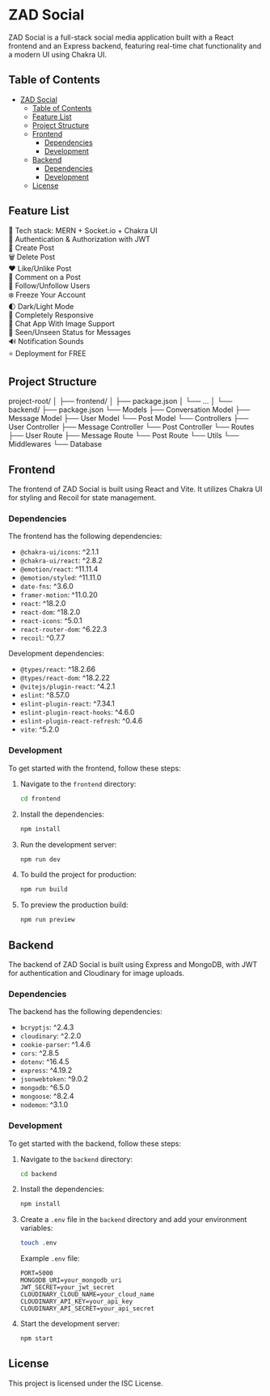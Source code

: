 # ZAD Social

ZAD Social is a full-stack social media application built with a React frontend and an Express backend, featuring real-time chat functionality and a modern UI using Chakra UI.

## Table of Contents

- [ZAD Social](#zad-social)
  - [Table of Contents](#table-of-contents)
  - [Feature List](#feature-list)
  - [Project Structure](#project-structure)
  - [Frontend](#frontend)
    - [Dependencies](#dependencies)
    - [Development](#development)
  - [Backend](#backend)
    - [Dependencies](#dependencies-1)
    - [Development](#development-1)
  - [License](#license)

## Feature List

🌟 Tech stack: MERN + Socket.io + Chakra UI  
🎃 Authentication & Authorization with JWT  
📝 Create Post  
🗑️ Delete Post  
❤️ Like/Unlike Post  
💬 Comment on a Post  
👥 Follow/Unfollow Users  
❄️ Freeze Your Account  
🌓 Dark/Light Mode  
📱 Completely Responsive  
💬 Chat App With Image Support  
👀 Seen/Unseen Status for Messages  
🔊 Notification Sounds  
⭐ Deployment for FREE  

## Project Structure

project-root/
│
├── frontend/
│ ├── package.json
│ └── ...
│
└── backend/
├── package.json
└── Models
├── Conversation Model
├── Message Model
├── User Model
└── Post Model
└── Controllers
├── User Controller
├── Message Controller
└── Post Controller
└── Routes
├── User Route
├── Message Route
└── Post Route
└── Utils
└── Middlewares
└── Database
## Frontend

The frontend of ZAD Social is built using React and Vite. It utilizes Chakra UI for styling and Recoil for state management.

### Dependencies

The frontend has the following dependencies:

- `@chakra-ui/icons`: ^2.1.1
- `@chakra-ui/react`: ^2.8.2
- `@emotion/react`: ^11.11.4
- `@emotion/styled`: ^11.11.0
- `date-fns`: ^3.6.0
- `framer-motion`: ^11.0.20
- `react`: ^18.2.0
- `react-dom`: ^18.2.0
- `react-icons`: ^5.0.1
- `react-router-dom`: ^6.22.3
- `recoil`: ^0.7.7

Development dependencies:

- `@types/react`: ^18.2.66
- `@types/react-dom`: ^18.2.22
- `@vitejs/plugin-react`: ^4.2.1
- `eslint`: ^8.57.0
- `eslint-plugin-react`: ^7.34.1
- `eslint-plugin-react-hooks`: ^4.6.0
- `eslint-plugin-react-refresh`: ^0.4.6
- `vite`: ^5.2.0

### Development

To get started with the frontend, follow these steps:

1. Navigate to the `frontend` directory:

    ```sh
    cd frontend
    ```

2. Install the dependencies:

    ```sh
    npm install
    ```

3. Run the development server:

    ```sh
    npm run dev
    ```

4. To build the project for production:

    ```sh
    npm run build
    ```

5. To preview the production build:

    ```sh
    npm run preview
    ```

## Backend

The backend of ZAD Social is built using Express and MongoDB, with JWT for authentication and Cloudinary for image uploads.

### Dependencies

The backend has the following dependencies:

- `bcryptjs`: ^2.4.3
- `cloudinary`: ^2.2.0
- `cookie-parser`: ^1.4.6
- `cors`: ^2.8.5
- `dotenv`: ^16.4.5
- `express`: ^4.19.2
- `jsonwebtoken`: ^9.0.2
- `mongodb`: ^6.5.0
- `mongoose`: ^8.2.4
- `nodemon`: ^3.1.0

### Development

To get started with the backend, follow these steps:

1. Navigate to the `backend` directory:

    ```sh
    cd backend
    ```

2. Install the dependencies:

    ```sh
    npm install
    ```

3. Create a `.env` file in the `backend` directory and add your environment variables:

    ```sh
    touch .env
    ```

    Example `.env` file:

    ```env
    PORT=5000
    MONGODB_URI=your_mongodb_uri
    JWT_SECRET=your_jwt_secret
    CLOUDINARY_CLOUD_NAME=your_cloud_name
    CLOUDINARY_API_KEY=your_api_key
    CLOUDINARY_API_SECRET=your_api_secret
    ```

4. Start the development server:

    ```sh
    npm start
    ```

## License

This project is licensed under the ISC License.

